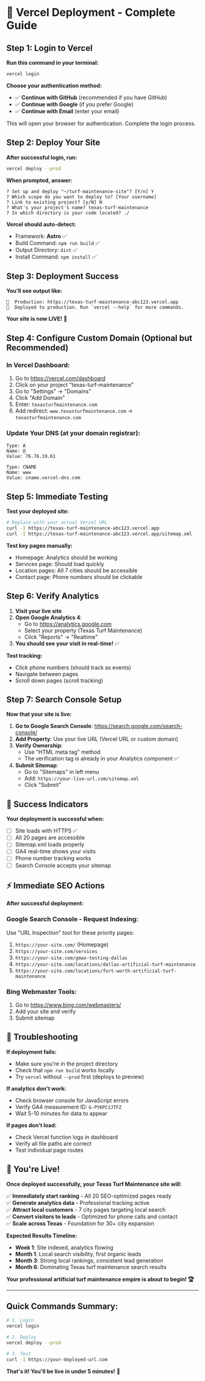 # 🚀 Vercel Deployment - Complete Guide

## Step 1: Login to Vercel

**Run this command in your terminal:**
```bash
vercel login
```

**Choose your authentication method:**
- ✅ **Continue with GitHub** (recommended if you have GitHub)
- ✅ **Continue with Google** (if you prefer Google)
- ✅ **Continue with Email** (enter your email)

This will open your browser for authentication. Complete the login process.

## Step 2: Deploy Your Site

**After successful login, run:**
```bash
vercel deploy --prod
```

**When prompted, answer:**
```
? Set up and deploy "~/turf-maintenance-site"? [Y/n] Y
? Which scope do you want to deploy to? [Your username]
? Link to existing project? [y/N] N
? What's your project's name? texas-turf-maintenance
? In which directory is your code located? ./
```

**Vercel should auto-detect:**
- Framework: **Astro** ✅
- Build Command: `npm run build` ✅
- Output Directory: `dist` ✅
- Install Command: `npm install` ✅

## Step 3: Deployment Success

**You'll see output like:**
```
🔗  Production: https://texas-turf-maintenance-abc123.vercel.app
📝  Deployed to production. Run `vercel --help` for more commands.
```

**Your site is now LIVE!** 🎉

## Step 4: Configure Custom Domain (Optional but Recommended)

### In Vercel Dashboard:
1. Go to https://vercel.com/dashboard
2. Click on your project "texas-turf-maintenance"
3. Go to "Settings" → "Domains"
4. Click "Add Domain"
5. Enter: `texasturfmaintenance.com`
6. Add redirect: `www.texasturfmaintenance.com` → `texasturfmaintenance.com`

### Update Your DNS (at your domain registrar):
```
Type: A
Name: @
Value: 76.76.19.61

Type: CNAME
Name: www
Value: cname.vercel-dns.com
```

## Step 5: Immediate Testing

**Test your deployed site:**
```bash
# Replace with your actual Vercel URL
curl -I https://texas-turf-maintenance-abc123.vercel.app
curl -I https://texas-turf-maintenance-abc123.vercel.app/sitemap.xml
```

**Test key pages manually:**
- Homepage: Analytics should be working
- Services page: Should load quickly
- Location pages: All 7 cities should be accessible
- Contact page: Phone numbers should be clickable

## Step 6: Verify Analytics

1. **Visit your live site**
2. **Open Google Analytics 4**:
   - Go to https://analytics.google.com
   - Select your property (Texas Turf Maintenance)
   - Click "Reports" → "Realtime"
3. **You should see your visit in real-time!** ✅

**Test tracking:**
- Click phone numbers (should track as events)
- Navigate between pages
- Scroll down pages (scroll tracking)

## Step 7: Search Console Setup

**Now that your site is live:**

1. **Go to Google Search Console**: https://search.google.com/search-console/
2. **Add Property**: Use your live URL (Vercel URL or custom domain)
3. **Verify Ownership**: 
   - Use "HTML meta tag" method
   - The verification tag is already in your Analytics component ✅
4. **Submit Sitemap**: 
   - Go to "Sitemaps" in left menu
   - Add: `https://your-live-url.com/sitemap.xml`
   - Click "Submit"

## 🎯 Success Indicators

**Your deployment is successful when:**
- [ ] Site loads with HTTPS ✅
- [ ] All 20 pages are accessible
- [ ] Sitemap.xml loads properly
- [ ] GA4 real-time shows your visits
- [ ] Phone number tracking works
- [ ] Search Console accepts your sitemap

## ⚡ Immediate SEO Actions

**After successful deployment:**

### Google Search Console - Request Indexing:
Use "URL Inspection" tool for these priority pages:
1. `https://your-site.com/` (Homepage)
2. `https://your-site.com/services`
3. `https://your-site.com/gmax-testing-dallas`
4. `https://your-site.com/locations/dallas-artificial-turf-maintenance`
5. `https://your-site.com/locations/fort-worth-artificial-turf-maintenance`

### Bing Webmaster Tools:
1. Go to https://www.bing.com/webmasters/
2. Add your site and verify
3. Submit sitemap

## 🚨 Troubleshooting

**If deployment fails:**
- Make sure you're in the project directory
- Check that `npm run build` works locally
- Try `vercel` without `--prod` first (deploys to preview)

**If analytics don't work:**
- Check browser console for JavaScript errors
- Verify GA4 measurement ID: `G-PYKPC1JTFZ`
- Wait 5-10 minutes for data to appear

**If pages don't load:**
- Check Vercel function logs in dashboard
- Verify all file paths are correct
- Test individual page routes

## 🎉 You're Live!

**Once deployed successfully, your Texas Turf Maintenance site will:**

✅ **Immediately start ranking** - All 20 SEO-optimized pages ready  
✅ **Generate analytics data** - Professional tracking active  
✅ **Attract local customers** - 7 city pages targeting local search  
✅ **Convert visitors to leads** - Optimized for phone calls and contact  
✅ **Scale across Texas** - Foundation for 30+ city expansion  

**Expected Results Timeline:**
- **Week 1**: Site indexed, analytics flowing
- **Month 1**: Local search visibility, first organic leads  
- **Month 3**: Strong local rankings, consistent lead generation
- **Month 6**: Dominating Texas turf maintenance search results

**Your professional artificial turf maintenance empire is about to begin! 🏆**

---

## Quick Commands Summary:

```bash
# 1. Login
vercel login

# 2. Deploy
vercel deploy --prod

# 3. Test
curl -I https://your-deployed-url.com
```

**That's it! You'll be live in under 5 minutes!** 🚀
